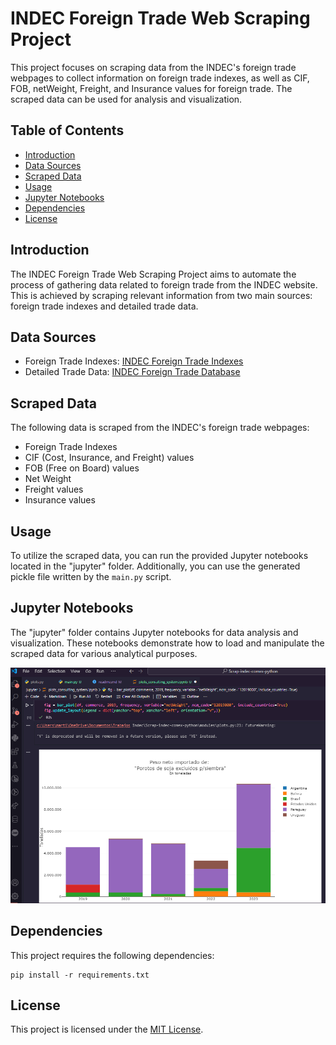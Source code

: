 # INDEC Foreign Trade Web Scraping Project

This project focuses on scraping data from the INDEC's foreign trade webpages to collect information on foreign trade indexes, as well as CIF, FOB, netWeight, Freight, and Insurance values for foreign trade. The scraped data can be used for analysis and visualization.

## Table of Contents

- [Introduction](#introduction)
- [Data Sources](#data-sources)
- [Scraped Data](#scraped-data)
- [Usage](#usage)
- [Jupyter Notebooks](#jupyter-notebooks)
- [Dependencies](#dependencies)
- [License](#license)

## Introduction

The INDEC Foreign Trade Web Scraping Project aims to automate the process of gathering data related to foreign trade from the INDEC website. This is achieved by scraping relevant information from two main sources: foreign trade indexes and detailed trade data.

## Data Sources

- Foreign Trade Indexes: [INDEC Foreign Trade Indexes](https://www.indec.gob.ar/indec/web/Nivel3-Tema-3-2)
- Detailed Trade Data: [INDEC Foreign Trade Database](https://comex.indec.gob.ar/?_ga=2.24363379.850988609.1712010783-1435233005.1689265394#/database)

## Scraped Data

The following data is scraped from the INDEC's foreign trade webpages:

- Foreign Trade Indexes
- CIF (Cost, Insurance, and Freight) values
- FOB (Free on Board) values
- Net Weight
- Freight values
- Insurance values

## Usage

To utilize the scraped data, you can run the provided Jupyter notebooks located in the "jupyter" folder. Additionally, you can use the generated pickle file written by the `main.py` script.

## Jupyter Notebooks

The "jupyter" folder contains Jupyter notebooks for data analysis and visualization. These notebooks demonstrate how to load and manipulate the scraped data for various analytical purposes.

![1712015126799](image/readme/1712015126799.png)

## Dependencies

This project requires the following dependencies:

```
pip install -r requirements.txt
```

## License

This project is licensed under the [MIT License](LICENSE).
